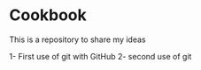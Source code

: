 # Cookbook
This is a repository to share my ideas

1- First use of git with GitHub
2- second use of git